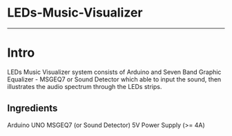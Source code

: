 # LEDs-Music-Visualizer
----------------------------------------
# Intro
LEDs Music Visualizer system consists of Arduino and Seven Band Graphic Equalizer - MSGEQ7 or Sound Detector which able to input the sound, then illustrates the audio spectrum through the LEDs strips. 
## Ingredients
Arduino UNO
MSGEQ7 (or Sound Detector)
5V Power Supply (>= 4A)

